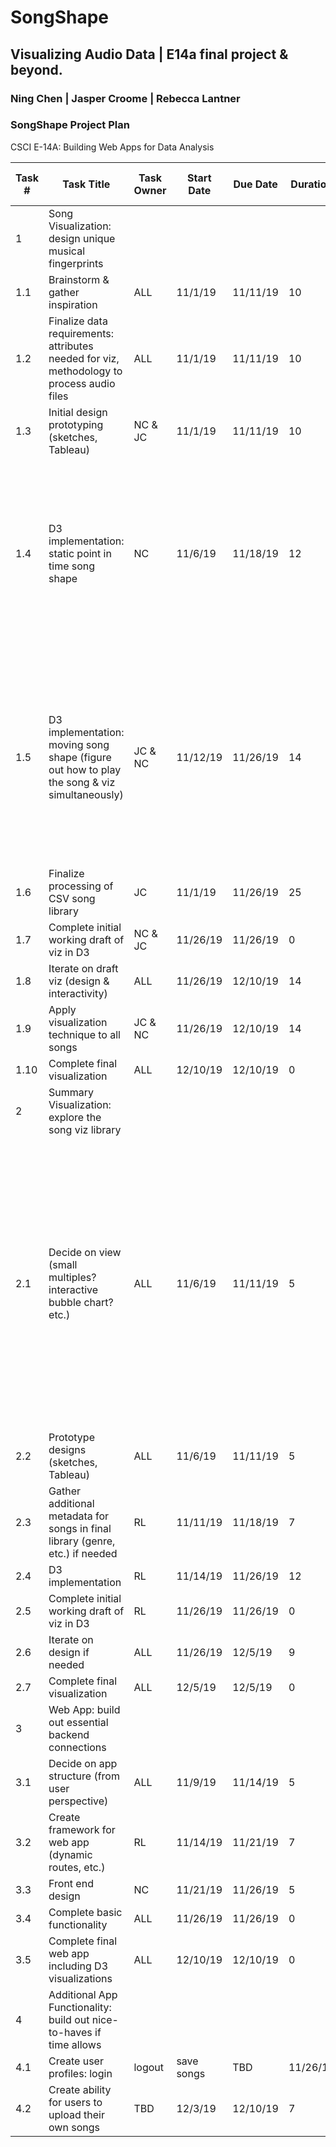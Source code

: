 # SongShape
## Visualizing Audio Data | E14a final project & beyond.
### Ning Chen | Jasper Croome | Rebecca Lantner

### SongShape Project Plan

CSCI E-14A: Building Web Apps for Data Analysis


|Task #|Task Title|Task Owner|Start Date|Due Date|Duration|% of Task Complete|Comments|
| ----------- | ----------- | ----------- | ----------- | ----------- | ----------- | ----------- | ----------- |
|1|Song Visualization: design unique musical fingerprints|||||||
|1.1| Brainstorm & gather inspiration|ALL|11/1/19|11/11/19|10|100%||
|1.2|Finalize data requirements: attributes needed for viz, methodology to process audio files|ALL|11/1/19|11/11/19|10|100%||
|1.3|Initial design prototyping (sketches, Tableau)|NC & JC|11/1/19|11/11/19|10|100%||
|1.4|D3 implementation: static point in time song shape|NC|11/6/19|11/18/19|12|20%|NC: I am trying to integrate dynamic effect with the sound wave shapes, so that as the music plays, the corresponding keys are highlighted as their waves increase.
|1.5|D3 implementation: moving song shape (figure out how to play the song & viz simultaneously)|JC & NC|11/12/19|11/26/19|14|5%|JC: I know this needs to utilize onClick and the time field from the data, I'm hoping to either leverage the youtube or spotify API to play the music without the issue of royalties or copyright infringement.
|1.6|Finalize processing of CSV song library|JC|11/1/19|11/26/19|25|50%||
|1.7|Complete initial working draft of viz in D3|NC & JC|11/26/19|11/26/19|0|0%||
|1.8|Iterate on draft viz (design & interactivity)|ALL|11/26/19|12/10/19|14|0%||
|1.9|Apply visualization technique to all songs|JC & NC|11/26/19|12/10/19|14|0%||
|1.10|Complete final visualization|ALL|12/10/19|12/10/19|0|0%||
|2|Summary Visualization: explore the song viz library|||||||
|2.1|Decide on view (small multiples? interactive bubble chart? etc.)|ALL|11/6/19|11/11/19|5|90%|RL: current concept is a bubble chart, colored by genre and sized by song count. On genre click, category expands into individual song bubbles; on song click, app routes to that song's viz.\n JC - I like this a lot. We could even build small multiples within the bubbles!
|2.2|Prototype designs (sketches, Tableau)|ALL|11/6/19|11/11/19|5|100%||
|2.3|Gather additional metadata for songs in final library (genre, etc.) if needed|RL|11/11/19|11/18/19|7|0%||
|2.4|D3 implementation|RL|11/14/19|11/26/19|12|0%||
|2.5|Complete initial working draft of viz in D3|RL|11/26/19|11/26/19|0|0%||
|2.6|Iterate on design if needed|ALL|11/26/19|12/5/19|9|0%||
|2.7|Complete final visualization|ALL|12/5/19|12/5/19|0|0%||
|3|Web App: build out essential backend connections|||||||
|3.1|Decide on app structure (from user perspective)|ALL|11/9/19|11/14/19|5|50%|JC - I'm a real big fan of scrollytelling| and I think it lends itself well to exploration. I can map this out for you two if you'd like to see what my vision is.
|3.2|Create framework for web app (dynamic routes, etc.)|RL|11/14/19|11/21/19|7|5%||
|3.3|Front end design|NC|11/21/19|11/26/19|5|0%||
|3.4|Complete basic functionality|ALL|11/26/19|11/26/19|0|0%||
|3.5|Complete final web app including D3 visualizations|ALL|12/10/19|12/10/19|0|0%||
|4|Additional App Functionality: build out nice-to-haves if time allows|||||||
|4.1|Create user profiles: login| logout| save songs|TBD|11/26/19|12/3/19|7|0%||
|4.2|Create ability for users to upload their own songs|TBD|12/3/19|12/10/19|7|0%||
